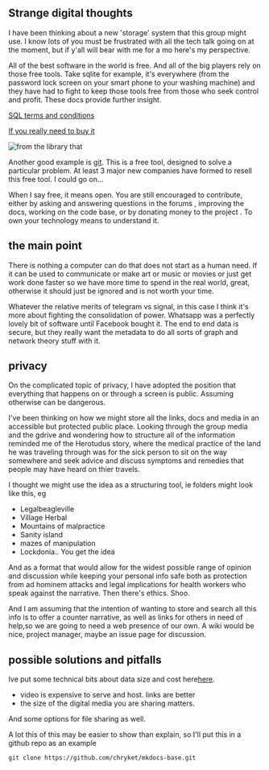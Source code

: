 ## Strange digital thoughts

I have been thinking about a new 'storage' system that this group might use. I know lots of you must be frustrated with all the tech talk going on at the moment, but if y'all will bear with me for a mo here's my perspective. 

All of the best software in the world is free. And all of the big players rely on those free tools. Take sqlite for example, it's everywhere (from the password lock screen on your smart phone to your washing machine) and they have had to fight to keep those tools free from those who seek control and profit.
These docs provide further insight. 

[SQL terms and conditions](https://sqlite.org/codeofethics.html)

[If you really need to buy it](https://www.sqlite.org/purchase/license?)

![from the library that ](/img/stbenedict.jpg)



Another good example is [git](https://www.git-scm.com/). This is a free tool, designed to solve a particular problem. At least 3 major new companies have formed to resell this free tool. I could go on...

When I say free, it means open. You are still encouraged to contribute, either by asking and answering questions in the forums , improving the docs, working on the code base, or by donating money to the project .  To own your technology means to understand it.

## the main point

There is nothing a computer can do that does not start as a human need. If it can be used to communicate or make art or music or movies or just get work done faster so we have more time to spend in the real world, great, otherwise it should just be ignored and is not worth your time.  

Whatever the relative merits of telegram vs signal, in this case I think it's more about fighting the consolidation of power. Whatsapp was a perfectly lovely bit of software until Facebook bought it. The end to end data is secure, but they really want the metadata to do all sorts of graph and network theory stuff with it. 


## privacy
On the complicated topic of privacy, I have adopted the position that everything that happens on or through a screen is public. Assuming otherwise can be dangerous.

I've been thinking on how we might store all the links, docs and media in an accessible but protected public place.
Looking through the group media and the gdrive and wondering how to structure all of the information reminded me of the Herotudus story, where the medical practice of the land he was traveling through was for the sick person to sit on the way somewhere and seek advice and discuss symptoms and remedies that people may have heard on thier travels.

I thought we might use the idea as a structuring tool, ie folders might look like this, eg

- Legalbeagleville
- Village Herbal 
- Mountains of malpractice
- Sanity island
- mazes of manipulation
- Lockdonia.. You get the idea


And as a format that would allow for the widest possible range of opinion and discussion while keeping your personal info safe both as protection from ad hominem attacks and legal implications for health workers who speak against the narrative. Then there's ethics. Shoo.


And I am assuming that the intention of wanting to store and search all this info is to offer a counter narrative, as well as links for others in need of help,so we are going to need a web presence of our own. A wiki would be nice, project manager, maybe an issue page for discussion. 

## possible solutions and pitfalls

Ive put some technical bits about data size and cost here[here](/toolshed/).

- video is expensive to serve and host. links are better
- the size of the digital media you are sharing matters. 

And some options for file sharing as well.  

A lot this of this may be easier to show than explain, so I'll put this in a github repo as an example

```git clone https://github.com/chryket/mkdocs-base.git```